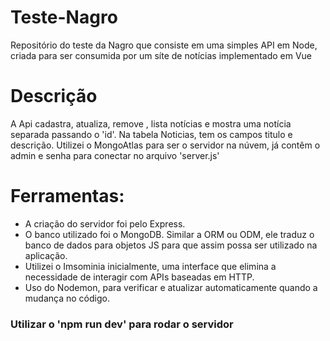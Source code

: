 <h1>Teste-Nagro</h1>
<p>Repositório do teste da Nagro que consiste em uma simples API em Node, criada para ser consumida por um síte de notícias implementado em Vue</p>

<h1>Descrição</h1>
<p>A Api cadastra, atualiza, remove , lista notícias e mostra uma notícia separada passando o 'id'. Na tabela Noticias, tem os campos titulo e descrição. Utilizei o MongoAtlas para ser o servidor na núvem, já contêm o admin e senha para conectar no arquivo 'server.js'</p>

<h1>Ferramentas:</h1>
<ul>
<li>A criação do servidor foi pelo Express.</li>
<li>O banco utilizado foi o MongoDB. Similar a ORM ou ODM, ele traduz o banco de dados para objetos JS para que assim possa ser utilizado na aplicação.</li>
<li>Utilizei o Imsominia inicialmente, uma interface que elimina a necessidade de interagir com APIs baseadas em HTTP.</li>
<li>Uso do Nodemon, para verificar e atualizar automaticamente quando a mudança no código.</li>
</ul>

<h3>Utilizar o 'npm run dev' para rodar o servidor</h3>
